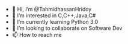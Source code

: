 - 👋 Hi, I’m @TahmidhassanHridoy
- 👀 I’m interested in C,C++,Java,C# 
- 🌱 I’m currently learning Python 3.0
- 💞️ I’m looking to collaborate on Software Dev
- 📫 How to reach me 

<!---
TahmidhassanHridoy/TahmidhassanHridoy is a ✨ special ✨ repository because its `README.md` (this file) appears on your GitHub profile.
You can click the Preview link to take a look at your changes.
--->
